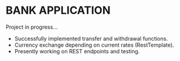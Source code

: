 # BANK APPLICATION

Project in progress...

* Successfully implemented transfer and withdrawal functions. 
* Currency exchange depending on current rates (RestTemplate).
* Presently working on REST endpoints and testing.

